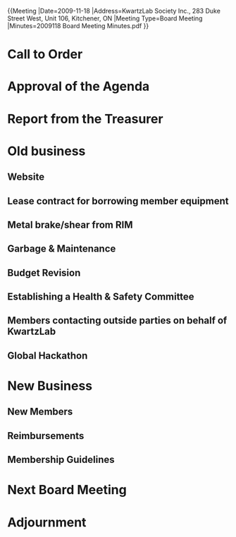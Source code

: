 {{Meeting
|Date=2009-11-18
|Address=KwartzLab Society Inc., 283 Duke Street West, Unit 106, Kitchener, ON
|Meeting Type=Board Meeting
|Minutes=2009118 Board Meeting Minutes.pdf
}}
# Call to Order
# Approval of the Agenda
# Report from the Treasurer
# Old business
## Website
## Lease contract for borrowing member equipment
## Metal brake/shear from RIM
## Garbage & Maintenance
## Budget Revision
## Establishing a Health & Safety Committee
## Members contacting outside parties on behalf of KwartzLab
## Global Hackathon
# New Business
## New Members
## Reimbursements
## Membership Guidelines
# Next Board Meeting
# Adjournment
